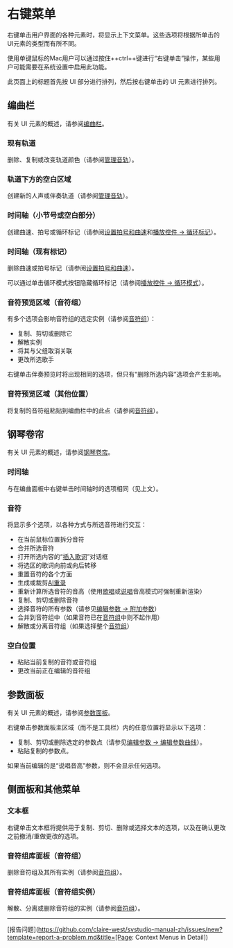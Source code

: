 # 右键菜单

右键单击用户界面的各种元素时，将显示上下文菜单。这些选项将根据所单击的UI元素的类型而有所不同。

使用单键鼠标的Mac用户可以通过按住++ctrl++键进行“右键单击”操作，某些用户可能需要在系统设置中启用此功能。

此页面上的标题首先按 UI 部分进行排列，然后按右键单击的 UI 元素进行排列。

## 编曲栏

有关 UI 元素的概述，请参阅[编曲栏](../workspace/arrangement.md)。

### 现有轨道

删除、复制或改变轨道颜色（请参阅[管理音轨](../quickstart/managing-tracks.md)）。

### 轨道下方的空白区域

创建新的人声或伴奏轨道（请参阅[管理音轨](../quickstart/managing-tracks.md)）。

### 时间轴（小节号或空白部分）

创建曲速、拍号或循环标记（请参阅[设置拍号和曲速](../quickstart/setting-up-the-score.md)和[播放控件 → 循环标记](../quickstart/playback.md#1-loop-marker)）。

### 时间轴（现有标记）

删除曲速或拍号标记（请参阅[设置拍号和曲速](../quickstart/setting-up-the-score.md)）。

可以通过单击循环模式按钮隐藏循环标记（请参阅[播放控件 → 循环模式](../quickstart/playback.md#3-loop-mode)）。

### 音符预览区域（音符组）

有多个选项会影响音符组的选定实例（请参阅[音符组](groups.md)）：

* 复制、剪切或删除它
* 解散实例
* 将其与父组取消关联
* 更改所选歌手

右键单击伴奏预览时将出现相同的选项，但只有“删除所选内容”选项会产生影响。

### 音符预览区域（其他位置）

将复制的音符组粘贴到编曲栏中的此点（请参阅[音符组](groups.md)）。

## 钢琴卷帘

有关 UI 元素的概述，请参阅[钢琴卷帘](../workspace/piano-roll.md)。

### 时间轴

与在编曲面板中右键单击时间轴时的选项相同（见上文）。

### 音符

将显示多个选项，以各种方式与所选音符进行交互：

* 在当前鼠标位置拆分音符
* 合并所选音符
* 打开所选内容的“[插入歌词](batch-lyrics.md)”对话框
* 将选区的歌词向前或向后转移
* 重置音符的各个方面
* 生成或裁剪[AI重录](../ai-functions/ai-retakes.md)
* 重新计算所选音符的音高（使用[歌唱](../ai-functions/pitch-mode-sing.md)或[说唱](../ai-functions/pitch-mode-rap.md)音高模式时强制重新渲染）
* 复制、剪切或删除音符
* 选择音符的所有参数（请参见[编辑参数 → 附加参数](../parameters/editing-parameters.md#select-parameters-for-notes)）
* 合并到音符组中（如果音符已在[音符组](groups.md)中则不起作用）
* 解散或分离音符组（如果选择整个[音符组](groups.md)）

### 空白位置

* 粘贴当前复制的音符或音符组
* 更改当前正在编辑的音符组

## 参数面板

有关 UI 元素的概述，请参阅[参数面板](../parameters/parameters-panel.md)。

右键单击参数面板主区域（而不是工具栏）内的任意位置将显示以下选项：

* 复制、剪切或删除选定的参数点（请参见[编辑参数 → 编辑参数曲线](../parameters/editing-parameters.md#editing-parameter-curves)）。
* 粘贴复制的参数点。

如果当前编辑的是“说唱音高”参数，则不会显示任何选项。

## 侧面板和其他菜单

### 文本框

右键单击文本框将提供用于复制、剪切、删除或选择文本的选项，以及在确认更改之前撤消/重做更改的选项。

### 音符组库面板（音符组）

删除音符组及其所有实例（请参阅[音符组](groups.md)）。

### 音符组库面板（音符组实例）

解散、分离或删除音符组的实例（请参阅[音符组](groups.md)）。

---

[报告问题](https://github.com/claire-west/svstudio-manual-zh/issues/new?template=report-a-problem.md&title=[Page: Context Menus in Detail])